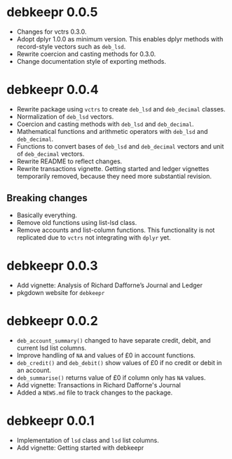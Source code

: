# debkeepr 0.0.5

- Changes for vctrs 0.3.0.
- Adopt dplyr 1.0.0 as minimum version. This enables dplyr methods with record-style vectors such as `deb_lsd`.
- Rewrite coercion and casting methods for 0.3.0.
- Change documentation style of exporting methods.

# debkeepr 0.0.4

- Rewrite package using `vctrs` to create `deb_lsd` and `deb_decimal` classes.
- Normalization of `deb_lsd` vectors.
- Coercion and casting methods with `deb_lsd` and `deb_decimal`.
- Mathematical functions and arithmetic operators with `deb_lsd` and `deb_decimal`.
- Functions to convert bases of `deb_lsd` and `deb_decimal` vectors and unit of `deb_decimal` vectors.
- Rewrite README to reflect changes.
- Rewrite transactions vignette. Getting started and ledger vignettes temporarily removed, because they need more substantial revision.

## Breaking changes

- Basically everything.
- Remove old functions using list-lsd class.
- Remove accounts and list-column functions. This functionality is not replicated due to `vctrs` not integrating with `dplyr` yet.

# debkeepr 0.0.3

- Add vignette: Analysis of Richard Dafforne’s Journal and Ledger
- pkgdown website for `debkeepr`

# debkeepr 0.0.2

- `deb_account_summary()` changed to have separate credit, debit, and current lsd list columns.
- Improve handling of `NA` and values of £0 in account functions.
- `deb_credit()` and `deb_debit()` show values of £0 if no credit or debit in an account.
- `deb_summarise()` returns value of £0 if column only has `NA` values.
- Add vignette: Transactions in Richard Dafforne's Journal
- Added a `NEWS.md` file to track changes to the package.

# debkeepr 0.0.1

- Implementation of `lsd` class and `lsd` list columns.
- Add vignette: Getting started with debkeepr
